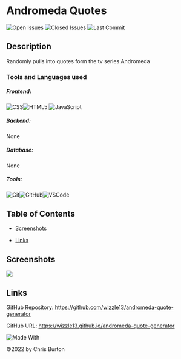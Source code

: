 
  # Andromeda Quotes
  

  ![Open Issues](https://img.shields.io/github/issues-raw/wizzle13/andromeda-quote-generator?style=plastic)
  ![Closed Issues](https://img.shields.io/github/issues-closed-raw/wizzle13/andromeda-quote-generator?label=Closed%20Issues&style=plastic)
  ![Last Commit](https://img.shields.io/github/last-commit/wizzle13/andromeda-quote-generator?style=plastic)
  
  ## Description
  Randomly pulls into quotes form the tv series Andromeda

  ### Tools and Languages used
  ##### Frontend:
  ![CSS](https://img.shields.io/badge/CSS3-1572B6?style=plastic&logo=css3&logoColor=white)![HTML5](https://img.shields.io/badge/HTML5-E34F26?style=plastic&logo=html5&logoColor=white) ![JavaScript](https://img.shields.io/badge/-JavaScript-F7DF1E?style=plastic&logo=Javascript&logoColor=white)
  ##### Backend:
  None
  ##### Database:
  None
  ##### Tools:
  ![Git](https://img.shields.io/badge/Git-F05032?plastic&logo=Git&logoColor=white)![GitHub](https://img.shields.io/badge/GitHub-181717?plastic&logo=GitHub&logoColor=white)![VSCode](https://img.shields.io/badge/VSCode-007ACC?plastic&logo=visualstudiocode&logoColor=white)
  
  
  ## Table of Contents
  
  
  - [Screenshots](#screenshots)
  
  
  - [Links](#links)
  
  


  

  ## Screenshots
  <img src="./screenshot">

  

  

  ## Links
  GitHub Repository: https://github.com/wizzle13/andromeda-quote-generator

  GitHub URL: https://wizzle13.github.io/andromeda-quote-generator


![Made With](https://img.shields.io/badge/Made%20with-Ultimate%20README%20Generator-blue?style=plastic)

  &copy;2022 by Chris Burton
